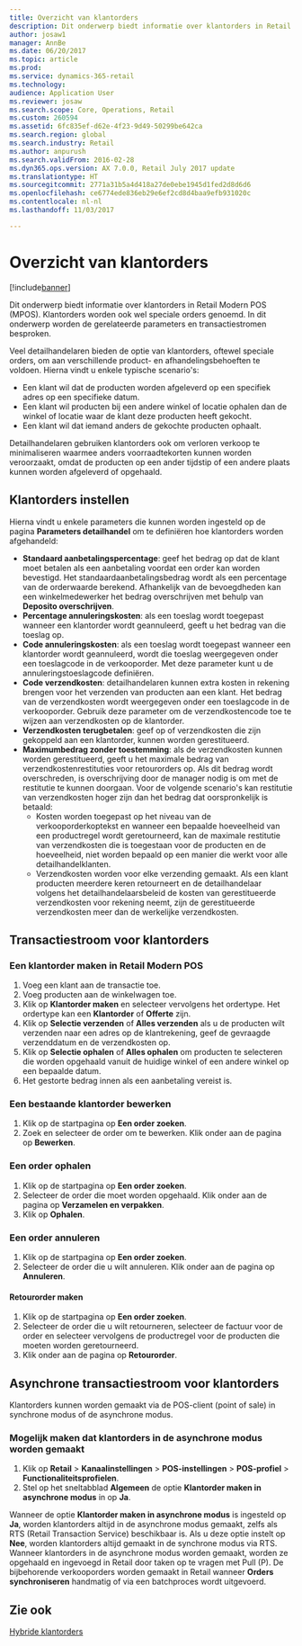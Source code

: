 ```yaml
---
title: Overzicht van klantorders
description: Dit onderwerp biedt informatie over klantorders in Retail Modern POS (MPOS). Klantorders worden ook wel speciale orders genoemd. In dit onderwerp worden de gerelateerde parameters en transactiestromen besproken.
author: josaw1
manager: AnnBe
ms.date: 06/20/2017
ms.topic: article
ms.prod: 
ms.service: dynamics-365-retail
ms.technology: 
audience: Application User
ms.reviewer: josaw
ms.search.scope: Core, Operations, Retail
ms.custom: 260594
ms.assetid: 6fc835ef-d62e-4f23-9d49-50299be642ca
ms.search.region: global
ms.search.industry: Retail
ms.author: anpurush
ms.search.validFrom: 2016-02-28
ms.dyn365.ops.version: AX 7.0.0, Retail July 2017 update
ms.translationtype: HT
ms.sourcegitcommit: 2771a31b5a4d418a27de0ebe1945d1fed2d8d6d6
ms.openlocfilehash: ce6774ede836eb29e6ef2cd8d4baa9efb931020c
ms.contentlocale: nl-nl
ms.lasthandoff: 11/03/2017

---
```


# <a name="customer-orders-overview"></a>Overzicht van klantorders

[!include[banner](includes/banner.md)]


Dit onderwerp biedt informatie over klantorders in Retail Modern POS (MPOS). Klantorders worden ook wel speciale orders genoemd. In dit onderwerp worden de gerelateerde parameters en transactiestromen besproken.

Veel detailhandelaren bieden de optie van klantorders, oftewel speciale orders, om aan verschillende product- en afhandelingsbehoeften te voldoen. Hierna vindt u enkele typische scenario's:

-   Een klant wil dat de producten worden afgeleverd op een specifiek adres op een specifieke datum.
-   Een klant wil producten bij een andere winkel of locatie ophalen dan de winkel of locatie waar de klant deze producten heeft gekocht.
-   Een klant wil dat iemand anders de gekochte producten ophaalt.

Detailhandelaren gebruiken klantorders ook om verloren verkoop te minimaliseren waarmee anders voorraadtekorten kunnen worden veroorzaakt, omdat de producten op een ander tijdstip of een andere plaats kunnen worden afgeleverd of opgehaald.

## <a name="set-up-customer-orders"></a>Klantorders instellen
Hierna vindt u enkele parameters die kunnen worden ingesteld op de pagina **Parameters detailhandel** om te definiëren hoe klantorders worden afgehandeld:

-   **Standaard aanbetalingspercentage**: geef het bedrag op dat de klant moet betalen als een aanbetaling voordat een order kan worden bevestigd. Het standaardaanbetalingsbedrag wordt als een percentage van de orderwaarde berekend. Afhankelijk van de bevoegdheden kan een winkelmedewerker het bedrag overschrijven met behulp van **Deposito overschrijven**.
-   **Percentage annuleringskosten**: als een toeslag wordt toegepast wanneer een klantorder wordt geannuleerd, geeft u het bedrag van die toeslag op.
-   **Code annuleringskosten**: als een toeslag wordt toegepast wanneer een klantorder wordt geannuleerd, wordt die toeslag weergegeven onder een toeslagcode in de verkooporder. Met deze parameter kunt u de annuleringstoeslagcode definiëren.
-   **Code verzendkosten**: detailhandelaren kunnen extra kosten in rekening brengen voor het verzenden van producten aan een klant. Het bedrag van de verzendkosten wordt weergegeven onder een toeslagcode in de verkooporder. Gebruik deze parameter om de verzendkostencode toe te wijzen aan verzendkosten op de klantorder.
-   **Verzendkosten terugbetalen**: geef op of verzendkosten die zijn gekoppeld aan een klantorder, kunnen worden gerestitueerd.
-   **Maximumbedrag zonder toestemming**: als de verzendkosten kunnen worden gerestitueerd, geeft u het maximale bedrag van verzendkostenrestituties voor retourorders op. Als dit bedrag wordt overschreden, is overschrijving door de manager nodig is om met de restitutie te kunnen doorgaan. Voor de volgende scenario's kan restitutie van verzendkosten hoger zijn dan het bedrag dat oorspronkelijk is betaald:
    -   Kosten worden toegepast op het niveau van de verkooporderkoptekst en wanneer een bepaalde hoeveelheid van een productregel wordt geretourneerd, kan de maximale restitutie van verzendkosten die is toegestaan voor de producten en de hoeveelheid, niet worden bepaald op een manier die werkt voor alle detailhandelklanten.
    -   Verzendkosten worden voor elke verzending gemaakt. Als een klant producten meerdere keren retourneert en de detailhandelaar volgens het detailhandelaarsbeleid de kosten van gerestitueerde verzendkosten voor rekening neemt, zijn de gerestitueerde verzendkosten meer dan de werkelijke verzendkosten.

## <a name="transaction-flow-for-customer-orders"></a>Transactiestroom voor klantorders
### <a name="create-a-customer-order-in-retail-modern-pos"></a>Een klantorder maken in Retail Modern POS

1.  Voeg een klant aan de transactie toe.
2.  Voeg producten aan de winkelwagen toe.
3.  Klik op **Klantorder maken** en selecteer vervolgens het ordertype. Het ordertype kan een **Klantorder** of **Offerte** zijn.
4.  Klik op **Selectie verzenden** of **Alles verzenden** als u de producten wilt verzenden naar een adres op de klantrekening, geef de gevraagde verzenddatum en de verzendkosten op.
5.  Klik op **Selectie ophalen** of **Alles ophalen** om producten te selecteren die worden opgehaald vanuit de huidige winkel of een andere winkel op een bepaalde datum.
6.  Het gestorte bedrag innen als een aanbetaling vereist is.

### <a name="edit-an-existing-customer-order"></a>Een bestaande klantorder bewerken

1.  Klik op de startpagina op **Een order zoeken**.
2.  Zoek en selecteer de order om te bewerken. Klik onder aan de pagina op **Bewerken**.

### <a name="pick-up-an-order"></a>Een order ophalen

1.  Klik op de startpagina op **Een order zoeken**.
2.  Selecteer de order die moet worden opgehaald. Klik onder aan de pagina op **Verzamelen en verpakken**.
3.  Klik op **Ophalen**.

### <a name="cancel-an-order"></a>Een order annuleren

1.  Klik op de startpagina op **Een order zoeken**.
2.  Selecteer de order die u wilt annuleren. Klik onder aan de pagina op **Annuleren**.

#### <a name="create-a-return-order"></a>Retourorder maken

1.  Klik op de startpagina op **Een order zoeken**.
2.  Selecteer de order die u wilt retourneren, selecteer de factuur voor de order en selecteer vervolgens de productregel voor de producten die moeten worden geretourneerd.
3.  Klik onder aan de pagina op **Retourorder**.

## <a name="asynchronous-transaction-flow-for-customer-orders"></a>Asynchrone transactiestroom voor klantorders
Klantorders kunnen worden gemaakt via de POS-client (point of sale) in synchrone modus of de asynchrone modus.

### <a name="enable-customer-orders-to-be-created-in-asynchronous-mode"></a>Mogelijk maken dat klantorders in de asynchrone modus worden gemaakt

1.  Klik op **Retail** &gt; **Kanaalinstellingen** &gt; **POS-instellingen** &gt; **POS-profiel** &gt; **Functionaliteitsprofielen**.
2.  Stel op het sneltabblad **Algemeen** de optie **Klantorder maken in asynchrone modus** in op **Ja**.

Wanneer de optie **Klantorder maken in asynchrone modus** is ingesteld op **Ja**, worden klantorders altijd in de asynchrone modus gemaakt, zelfs als RTS (Retail Transaction Service) beschikbaar is. Als u deze optie instelt op **Nee**, worden klantorders altijd gemaakt in de synchrone modus via RTS. Wanneer klantorders in de asynchrone modus worden gemaakt, worden ze opgehaald en ingevoegd in Retail door taken op te vragen met Pull (P). De bijbehorende verkooporders worden gemaakt in Retail wanneer **Orders synchroniseren** handmatig of via een batchproces wordt uitgevoerd.

<a name="see-also"></a>Zie ook
--------

[Hybride klantorders](hybrid-customer-orders.md)





